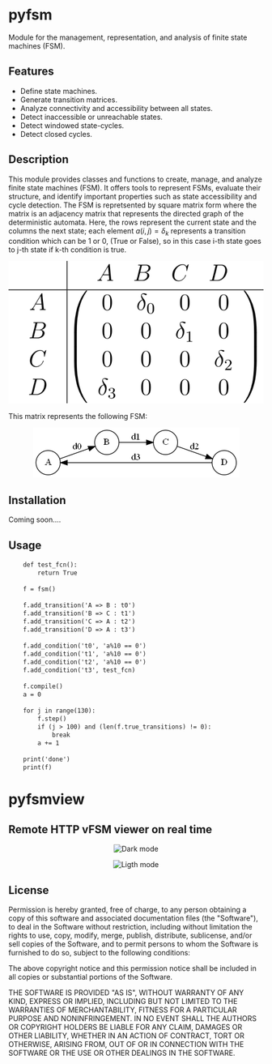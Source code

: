 # pyfsm

Module for the management, representation, and analysis of finite state machines (FSM).

## Features

- Define state machines.
- Generate transition matrices.
- Analyze connectivity and accessibility between all states.
- Detect inaccessible or unreachable states.
- Detect windowed state-cycles.
- Detect closed cycles.

## Description

This module provides classes and functions to create, manage, and analyze finite state machines (FSM). It offers tools to represent FSMs, evaluate their structure, and identify important properties such as state accessibility and cycle detection.
The FSM is repretsented by square matrix form where the matrix is an adjacency matrix that represents the directed graph of the deterministic automata.
Here, the rows represent the current state and the columns the next state; each element $a(i,j) = \delta_k$ represents a transition condition which can be 1 or 0, (True or False), 
so in this case i-th state goes to j-th state if k-th condition is true.


<p align="center">
  <img src="img/matrix_fsm.png" >
</p>

This matrix represents the following FSM: 


<p align="center">
  <img src="img/diagram.png" >
</p>



## Installation

Coming soon....

## Usage
```
    def test_fcn():
        return True

    f = fsm()

    f.add_transition('A => B : t0')
    f.add_transition('B => C : t1')
    f.add_transition('C => A : t2')
    f.add_transition('D => A : t3')

    f.add_condition('t0', 'a%10 == 0')
    f.add_condition('t1', 'a%10 == 0')
    f.add_condition('t2', 'a%10 == 0')
    f.add_condition('t3', test_fcn)
    
    f.compile()
    a = 0

    for j in range(130): 
        f.step()
        if (j > 100) and (len(f.true_transitions) != 0): 
            break
        a += 1

    print('done')
    print(f)
```
# pyfsmview 
## Remote HTTP vFSM viewer on real time 
<p align="center">
  <img src="imh/fsm_dark.gif" alt="Dark mode" width="300"/>
</p>
<p align="center">
  <img src="imh/fsm_ligth.gif" alt="Ligth mode" width="300"/>
</p>

## License

Permission is hereby granted, free of charge, to any person obtaining a copy
of this software and associated documentation files (the "Software"), to deal
in the Software without restriction, including without limitation the rights
to use, copy, modify, merge, publish, distribute, sublicense, and/or sell
copies of the Software, and to permit persons to whom the Software is
furnished to do so, subject to the following conditions:

The above copyright notice and this permission notice shall be included in all
copies or substantial portions of the Software.

THE SOFTWARE IS PROVIDED "AS IS", WITHOUT WARRANTY OF ANY KIND, EXPRESS OR
IMPLIED, INCLUDING BUT NOT LIMITED TO THE WARRANTIES OF MERCHANTABILITY,
FITNESS FOR A PARTICULAR PURPOSE AND NONINFRINGEMENT. IN NO EVENT SHALL THE
AUTHORS OR COPYRIGHT HOLDERS BE LIABLE FOR ANY CLAIM, DAMAGES OR OTHER
LIABILITY, WHETHER IN AN ACTION OF CONTRACT, TORT OR OTHERWISE, ARISING FROM,
OUT OF OR IN CONNECTION WITH THE SOFTWARE OR THE USE OR OTHER DEALINGS IN THE
SOFTWARE.


